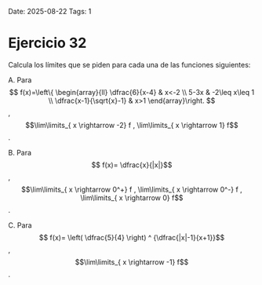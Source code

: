 Date: 2025-08-22
Tags: 1

# Ejercicio 32

 
Calcula los límites que se piden para cada una de las funciones siguientes:




A.    Para 
$$
 f(x)=\left\{ \begin{array}{ll}
 \dfrac{6}{x-4} &  x<-2 \\
 5-3x &  -2\leq x\leq 1 \\
 \dfrac{x-1}{\sqrt{x}-1} &  x>1
\end{array}\right.
$$
 ,  $$\lim\limits_{ x \rightarrow  -2}  f , \lim\limits_{ x \rightarrow  1}  f$$  .




B.    Para  $$ f(x)= \dfrac{x}{|x|}$$  ,  $$\lim\limits_{ x \rightarrow  0^+}  f , \lim\limits_{ x \rightarrow  0^-}  f , \lim\limits_{ x \rightarrow  0}  f$$  .




C.    Para  $$ f(x)= \left( \dfrac{5}{4} \right) ^ {\dfrac{|x|-1}{x+1}}$$  ,  $$\lim\limits_{ x \rightarrow  -1}  f$$  .




